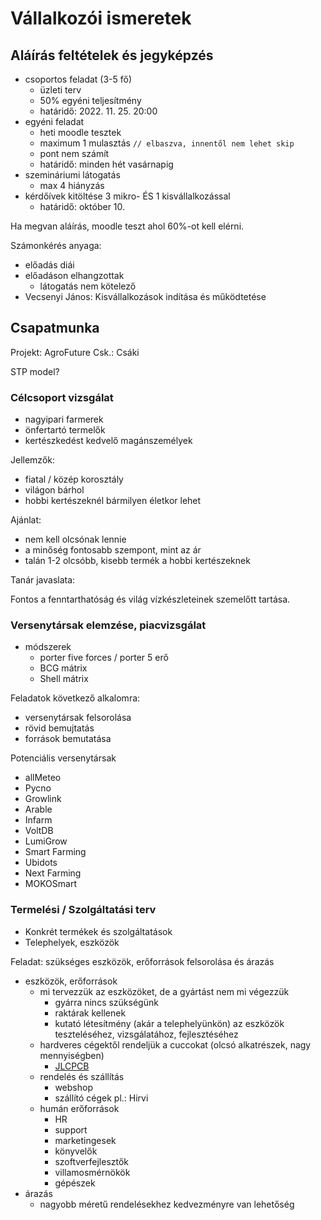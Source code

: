 # Vállalkozói ismeretek

## Aláírás feltételek és jegyképzés

- csoportos feladat (3-5 fő)
  - üzleti terv
  - 50% egyéni teljesítmény
  - határidő: 2022. 11. 25. 20:00
- egyéni feladat
  - heti moodle tesztek
  - maximum 1 mulasztás `// elbaszva, innentől nem lehet skip`
  - pont nem számít
  - határidő: minden hét vasárnapig
- szemináriumi látogatás
  - max 4 hiányzás
- kérdőívek kitöltése 3 mikro- ÉS 1 kisvállalkozással
  - határidő: október 10.

Ha megvan aláírás, moodle teszt ahol 60%-ot kell elérni.

Számonkérés anyaga:

- előadás diái
- előadáson elhangzottak
  - látogatás nem kötelező
- Vecsenyi János: Kisvállalkozások indítása és működtetése

## Csapatmunka

Projekt: AgroFuture
Csk.: Csáki

STP model?

### Célcsoport vizsgálat

- nagyipari farmerek
- önfertartó termelők
- kertészkedést kedvelő magánszemélyek

Jellemzők:

- fiatal / közép korosztály
- világon bárhol
- hobbi kertészeknél bármilyen életkor lehet

Ajánlat:

- nem kell olcsónak lennie
- a minőség fontosabb szempont, mint az ár
- talán 1-2 olcsóbb, kisebb termék a hobbi kertészeknek

Tanár javaslata:

Fontos a fenntarthatóság és világ vízkészleteinek szemelőtt tartása.

### Versenytársak elemzése, piacvizsgálat

- módszerek
  - porter five forces / porter 5 erő
  - BCG mátrix
  - Shell mátrix

Feladatok következő alkalomra:

- versenytársak felsorolása
- rövid bemujtatás
- források bemutatása

Potenciális versenytársak

- allMeteo
- Pycno
- Growlink
- Arable
- Infarm
- VoltDB
- LumiGrow
- Smart Farming
- Ubidots
- Next Farming
- MOKOSmart

### Termelési / Szolgáltatási terv

- Konkrét termékek és szolgáltatások
- Telephelyek, eszközök

Feladat: szükséges eszközök, erőforrások felsorolása és árazás

- eszközök, erőforrások
  - mi tervezzük az eszközöket, de a gyártást nem mi végezzük
    - gyárra nincs szükségünk
    - raktárak kellenek
    - kutató létesítmény (akár a telephelyünkön) az eszközök teszteléséhez, vizsgálatához, fejlesztéséhez
  - hardveres cégektől rendeljük a cuccokat (olcsó alkatrészek, nagy mennyiségben)
    - [JLCPCB](https://jlcpcb.com/)
  - rendelés és szállítás
    - webshop
    - szállító cégek pl.: Hirvi
  - humán erőforrások
    - HR
    - support
    - marketingesek
    - könyvelők
    - szoftverfejlesztők
    - villamosmérnökök
    - gépészek
- árazás
  - nagyobb méretű rendelésekhez kedvezményre van lehetőség

